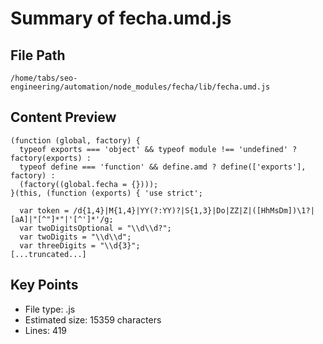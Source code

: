 # Summary of fecha.umd.js
  
## File Path
`/home/tabs/seo-engineering/automation/node_modules/fecha/lib/fecha.umd.js`

## Content Preview
```
(function (global, factory) {
  typeof exports === 'object' && typeof module !== 'undefined' ? factory(exports) :
  typeof define === 'function' && define.amd ? define(['exports'], factory) :
  (factory((global.fecha = {})));
}(this, (function (exports) { 'use strict';

  var token = /d{1,4}|M{1,4}|YY(?:YY)?|S{1,3}|Do|ZZ|Z|([HhMsDm])\1?|[aA]|"[^"]*"|'[^']*'/g;
  var twoDigitsOptional = "\\d\\d?";
  var twoDigits = "\\d\\d";
  var threeDigits = "\\d{3}";
[...truncated...]
```

## Key Points
- File type: .js
- Estimated size: 15359 characters
- Lines: 419
